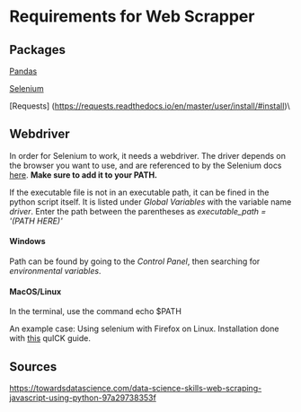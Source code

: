 # Requirements for Web Scrapper


## Packages
[Pandas](https://pandas.pydata.org/)

[Selenium](https://selenium-python.readthedocs.io/)

[Requests] (https://requests.readthedocs.io/en/master/user/install/#install)\

## Webdriver
In order for Selenium to work, it needs a webdriver. The driver depends on the browser you want to use, and are referenced to by the Selenium docs [here](https://selenium-python.readthedocs.io/installation.html#drivers). **Make sure to add it to your PATH.**

If the executable file is not in an executable path, it can be fined in the python script itself. It is listed under *Global Variables* with the variable name *driver*. Enter the path between the parentheses as *executable_path = '(PATH HERE)'*

#### Windows
Path can be found by going to the *Control Panel*, then searching for *environmental variables*.

#### MacOS/Linux

In the terminal, use the command echo $PATH

An example case: Using selenium with Firefox on Linux. Installation done with [this](https://askubuntu.com/questions/870530/how-to-install-geckodriver-in-ubuntu) quICK guide.

## Sources
https://towardsdatascience.com/data-science-skills-web-scraping-javascript-using-python-97a29738353f

